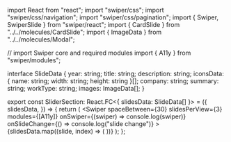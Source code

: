 import React from "react";
import "swiper/css";
import "swiper/css/navigation";
import "swiper/css/pagination";
import { Swiper, SwiperSlide } from "swiper/react";
import { CardSlide } from "../../molecules/CardSlide";
import { ImageData } from "../../molecules/Modal";

// import Swiper core and required modules
import { A11y } from "swiper/modules";

interface SlideData {
  year: string;
  title: string;
  description: string;
  iconsData: { name: string; width: string; height: string }[];
  company: string;
  summary: string;
  workType: string;
  images: ImageData[];
}

export const SliderSection: React.FC<{ slidesData: SlideData[] }> = ({
  slidesData,
}) => {
  return (
    <Swiper
      spaceBetween={30}
      slidesPerView={3}
      modules={[A11y]}
      onSwiper={(swiper) => console.log(swiper)}
      onSlideChange={() => console.log("slide change")}
    >
      {slidesData.map((slide, index) => (
        <SwiperSlide key={index}>
          <CardSlide
            year={slide.year}
            title={slide.title}
            description={slide.description}
            iconsData={slide.iconsData}
            company={slide.company}
            summary={slide.summary}
            images={slide.images}
            workType={slide.workType}
          />
        </SwiperSlide>
      ))}
    </Swiper>
  );
};
